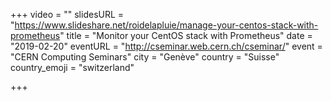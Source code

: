 +++
video = ""
slidesURL = "https://www.slideshare.net/roidelapluie/manage-your-centos-stack-with-prometheus"
title = "Monitor your CentOS stack with Prometheus"
date = "2019-02-20"
eventURL = "http://cseminar.web.cern.ch/cseminar/"
event = "CERN Computing Seminars"
city = "Genève"
country = "Suisse"
country_emoji = "switzerland"

+++

